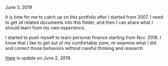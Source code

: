 
June 3, 2019

It is time for me to catch up on this portfolio after I started from 2007. I need to get all related documents into this folder, and then I can share what I should learn from my own experience. 

I started to push myself to learn personal finance starting from Nov. 2018. I know that I like to get out of my comfortable zone, re-examine what I did and correct those behaviors without careful thinking and research. 

[Here](http://juliachencoding.blogspot.com/2019/06/case-study-par-401-k-positions-june-2.html) is update on June 2, 2019. 
